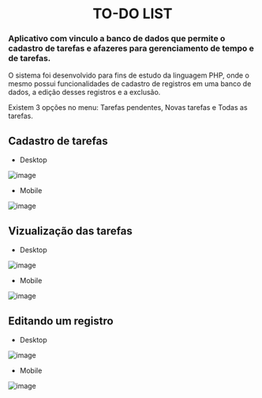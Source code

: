  <h1 align="center">TO-DO LIST</h1>
 
 ### Aplicativo com vinculo a banco de dados que permite o cadastro de tarefas e afazeres para gerenciamento de tempo e de tarefas.
 
 O sistema foi desenvolvido para fins de estudo da linguagem PHP, onde o mesmo possui funcionalidades de cadastro de registros em uma banco de dados,
 a edição desses registros e a exclusão.
 
 Existem 3 opções no menu: Tarefas pendentes, Novas tarefas e Todas as tarefas.
 
 
 ## Cadastro de tarefas 
 - Desktop
 
 ![image](https://user-images.githubusercontent.com/53051138/137628728-48c2cef9-f74e-4c20-9862-62d54c821381.png)
 
 - Mobile
 
![image](https://user-images.githubusercontent.com/53051138/137628736-dcd8a5dc-8be6-478c-bebc-375ff206ff2f.png)

## Vizualização das tarefas

- Desktop

![image](https://user-images.githubusercontent.com/53051138/137628828-b84f01e2-262e-44b8-8acf-ddff581bc84c.png)

- Mobile

![image](https://user-images.githubusercontent.com/53051138/137628822-96981091-fed4-41ac-9d9a-8a60f55cf7fd.png)


## Editando um registro

- Desktop

![image](https://user-images.githubusercontent.com/53051138/137628864-2f17a566-45ed-47fa-9977-5938460f522e.png)

- Mobile

![image](https://user-images.githubusercontent.com/53051138/137628873-571ae008-7a2b-4131-99f1-8e6f64856105.png)
